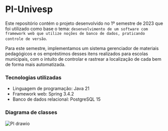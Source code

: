 # PI-Univesp

Este repositório contém o projeto desenvolvido no 1º semestre de 2023 que foi utilizado como base o tema: `desenvolvimento de um software com framework web que utilize noções de banco de dados, praticando controle de versão`.

Para este semestre, implementamos um sistema gerenciador de materiais pedagógicos e os empréstimos desses itens realizados para escolas municipais, com o intuito de controlar e rastrear a localização de cada bem de forma mais automatizada.

### Tecnologias utilizadas

- Linguagem de programação: Java 21
- Framework web: Spring 3.4.2
- Banco de dados relacional: PostgreSQL 15

### Diagrama de classes
![PI drawio](https://user-images.githubusercontent.com/70298438/230520696-68ac3df9-dd1e-4a59-8556-292653512560.png)


